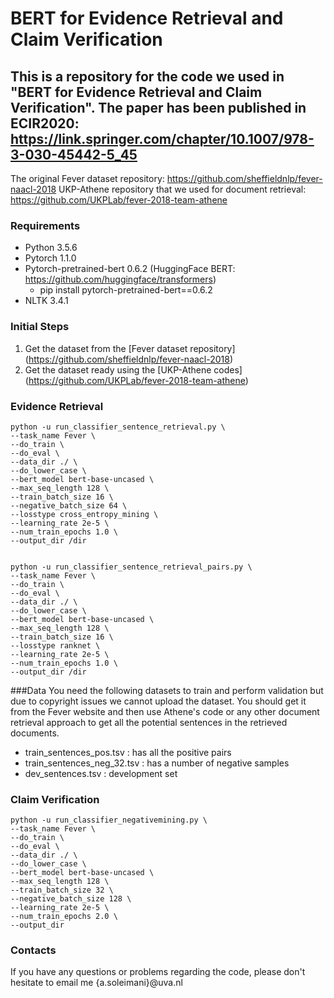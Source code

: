 # BERT for Evidence Retrieval and Claim Verification

## This is a repository for the code we used in "BERT for Evidence Retrieval and Claim Verification". The paper has been published in ECIR2020: https://link.springer.com/chapter/10.1007/978-3-030-45442-5_45


The original Fever dataset repository: https://github.com/sheffieldnlp/fever-naacl-2018
UKP-Athene repository that we used for document retrieval: https://github.com/UKPLab/fever-2018-team-athene

### Requirements
* Python 3.5.6
* Pytorch 1.1.0
* Pytorch-pretrained-bert  0.6.2 (HuggingFace BERT: https://github.com/huggingface/transformers)
   * pip install pytorch-pretrained-bert==0.6.2
* NLTK 3.4.1

### Initial Steps
1. Get the dataset from the [Fever dataset repository] (https://github.com/sheffieldnlp/fever-naacl-2018)
1. Get the dataset ready using the [UKP-Athene codes] (https://github.com/UKPLab/fever-2018-team-athene)

### Evidence Retrieval

    python -u run_classifier_sentence_retrieval.py \
    --task_name Fever \
    --do_train \
    --do_eval \
    --data_dir ./ \
    --do_lower_case \
    --bert_model bert-base-uncased \
    --max_seq_length 128 \
    --train_batch_size 16 \
    --negative_batch_size 64 \
    --losstype cross_entropy_mining \
    --learning_rate 2e-5 \
    --num_train_epochs 1.0 \
    --output_dir /dir
    
    
    python -u run_classifier_sentence_retrieval_pairs.py \
    --task_name Fever \
    --do_train \
    --do_eval \
    --data_dir ./ \
    --do_lower_case \
    --bert_model bert-base-uncased \
    --max_seq_length 128 \
    --train_batch_size 16 \
    --losstype ranknet \
    --learning_rate 2e-5 \
    --num_train_epochs 1.0 \
    --output_dir /dir


###Data
You need the following datasets to train and perform validation but due to copyright issues we cannot upload the dataset. 
You should get it from the Fever website and then use Athene's code or any other document retrieval approach to get all the potential sentences in the retrieved documents.
* train_sentences_pos.tsv : has all the positive pairs 
* train_sentences_neg_32.tsv : has a number of negative samples 
* dev_sentences.tsv : development set

### Claim Verification

    python -u run_classifier_negativemining.py \
    --task_name Fever \
    --do_train \
    --do_eval \
    --data_dir ./ \
    --do_lower_case \
    --bert_model bert-base-uncased \
    --max_seq_length 128 \
    --train_batch_size 32 \
    --negative_batch_size 128 \
    --learning_rate 2e-5 \
    --num_train_epochs 2.0 \
    --output_dir

### Contacts
If you have any questions or problems regarding the code, please don't hesitate to email me {a.soleimani}@uva.nl
